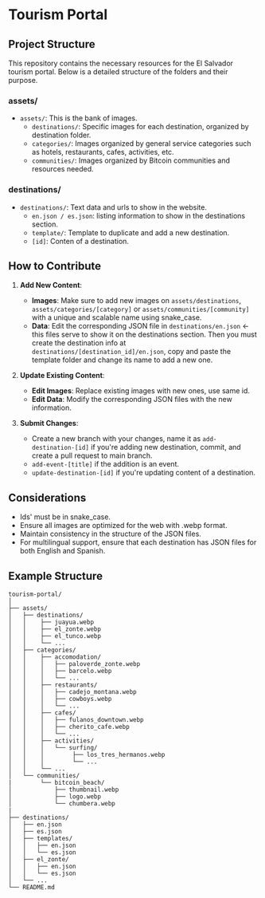 # Tourism Portal

## Project Structure

This repository contains the necessary resources for the El Salvador tourism portal. Below is a detailed structure of the folders and their purpose.

### assets/

- `assets/`: This is the bank of images.
  - `destinations/`: Specific images for each destination, organized by destination folder.
  - `categories/`: Images organized by general service categories such as hotels, restaurants, cafes, activities, etc.
  - `communities/`: Images organized by Bitcoin communities and resources needed.

### destinations/

- `destinations/`: Text data and urls to show in the website.
   - `en.json / es.json`: listing information to show in the destinations section.
   - `template/`: Template to duplicate and add a new destination.
   - `[id]`: Conten of a destination.

## How to Contribute

1. **Add New Content**:

   - **Images**: Make sure to add new images on `assets/destinations`, `assets/categories/[category]` or `assets/communities/[community]` with a unique and scalable name using snake_case.
   - **Data**: Edit the corresponding JSON file in `destinations/en.json` <- this files serve to show it on the destinations section. Then you must create the destination info at `destinations/[destination_id]/en.json`, copy and paste the template folder and change its name to add a new one.

2. **Update Existing Content**:

   - **Edit Images**: Replace existing images with new ones, use same id.
   - **Edit Data**: Modify the corresponding JSON files with the new information.

3. **Submit Changes**:
   - Create a new branch with your changes, name it as `add-destination-[id]` if you're adding new destination, commit, and create a pull request to main branch.
   - `add-event-[title]` if the addition is an event.
   - `update-destination-[id]` if you're updating content of a destination.

## Considerations

- Ids' must be in snake_case.
- Ensure all images are optimized for the web with .webp format.
- Maintain consistency in the structure of the JSON files.
- For multilingual support, ensure that each destination has JSON files for both English and Spanish.

## Example Structure

```plaintext
tourism-portal/
│
├── assets/
│   ├── destinations/
│   │    ├── juayua.webp
│   │    ├── el_zonte.webp
│   │    ├── el_tunco.webp
│   │    └── ...
│   ├── categories/
│   │    ├── accomodation/
│   │    │   ├── paloverde_zonte.webp
│   │    │   ├── barcelo.webp
│   │    │   └── ...
│   │    ├── restaurants/
│   │    │   ├── cadejo_montana.webp
│   │    │   ├── cowboys.webp
│   │    │   └── ...
│   │    ├── cafes/
│   │    │   ├── fulanos_downtown.webp
│   │    │   ├── cherito_cafe.webp
│   │    │   └── ...
│   │    ├── activities/
│   │    │   └── surfing/
│   │    │        ├── los_tres_hermanos.webp
│   │    │        └── ...
│   │    └── ...
│   └── communities/
|        └── bitcoin_beach/
│            ├── thumbnail.webp
│            ├── logo.webp
│            └── chumbera.webp
|
├── destinations/
│   ├── en.json
│   ├── es.json
│   ├── templates/
│   │   ├── en.json
│   │   └── es.json
│   ├── el_zonte/
│   │   ├── en.json
│   │   └── es.json
│   └── ...
└── README.md
```
